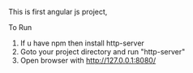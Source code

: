 This is first angular js project,

To Run 

 1. If u have npm then install http-server
 2. Goto your project directory and run "http-server"
 3. Open browser with http://127.0.0.1:8080/